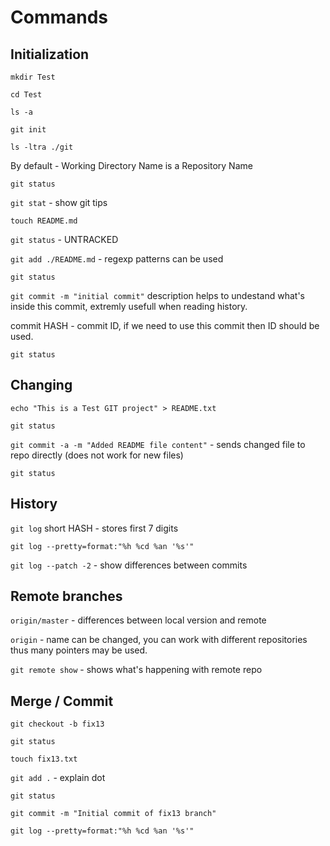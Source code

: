 # Commands


## Initialization

`mkdir Test`

`cd Test`

`ls -a`

`git init`

`ls -ltra ./git`

By default - Working Directory Name is a Repository Name

`git status`

`git stat` - show git tips

`touch README.md`

`git status` - UNTRACKED

`git add ./README.md` - regexp patterns can be used

`git status`

`git commit -m "initial commit"`
description helps to undestand what's inside this commit, extremly usefull when reading history.

commit HASH - commit ID, if we need to use this commit then ID should be used.

`git status`

## Changing

`echo "This is a Test GIT project" > README.txt`

`git status`

`git commit -a -m "Added README file content"` - sends changed file to repo directly (does not work for new files)

`git status`

## History

`git log`
short HASH - stores first 7 digits

`git log --pretty=format:"%h %cd %an '%s'"`

`git log --patch -2` - show differences between commits

## Remote branches

`origin/master` - differences between local version and remote

`origin` - name can be changed, you can work with different repositories thus many pointers may be used.

`git remote show` - shows what's happening with remote repo

## Merge / Commit

`git checkout -b fix13`

`git status`

`touch fix13.txt`

`git add .` - explain dot

`git status`

`git commit -m "Initial commit of fix13 branch"`

`git log --pretty=format:"%h %cd %an '%s'"`

